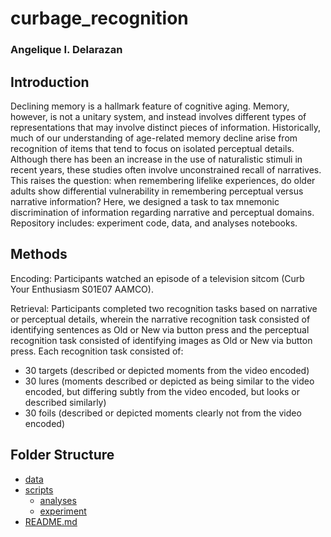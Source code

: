 # curbage_recognition
### Angelique I. Delarazan

## Introduction
Declining memory is a hallmark feature of cognitive aging. Memory, however, is not a unitary system, and instead involves different types of representations that may involve distinct pieces of information. Historically, much of our understanding of age-related memory decline arise from recognition of items that tend to focus on isolated perceptual details. Although there has been an increase in the use of naturalistic stimuli in recent years, these studies often involve unconstrained recall of narratives. This raises the question: when remembering lifelike experiences, do older adults show differential vulnerability in remembering perceptual versus narrative information? Here, we designed a task to tax mnemonic discrimination of information regarding narrative and perceptual domains. Repository includes: experiment code, data, and analyses notebooks.

## Methods
Encoding: Participants watched an episode of a television sitcom (Curb Your Enthusiasm S01E07 AAMCO).

Retrieval: Participants completed two recognition tasks based on narrative or perceptual details, wherein the narrative recognition task consisted of identifying sentences as Old or New via button press and the perceptual recognition task consisted of identifying images as Old or New via button press. Each recognition task consisted of:
* 30 targets (described or depicted moments from the video encoded)
* 30 lures (moments described or depicted as being similar to the video encoded, but differing subtly from the video encoded, but looks or described similarly)
* 30 foils (described or depicted moments clearly not from the video encoded)

## Folder Structure
 * [data](./data/)
 * [scripts](./scripts/)
    * [analyses](./scripts/analyses/)
    * [experiment](./scripts/experiment/)
 * [README.md](./README.md)